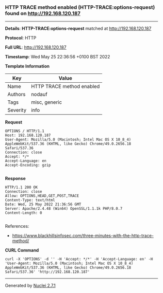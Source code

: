 ### HTTP TRACE method enabled (HTTP-TRACE:options-request) found on http://192.168.120.187
---
**Details**: **HTTP-TRACE:options-request**  matched at http://192.168.120.187

**Protocol**: HTTP

**Full URL**: http://192.168.120.187

**Timestamp**: Wed May 25 22:36:56 +0100 BST 2022

**Template Information**

| Key | Value |
|---|---|
| Name | HTTP TRACE method enabled |
| Authors | nodauf |
| Tags | misc, generic |
| Severity | info |

**Request**
```http
OPTIONS / HTTP/1.1
Host: 192.168.120.187
User-Agent: Mozilla/5.0 (Macintosh; Intel Mac OS X 10_8_4) AppleWebKit/537.36 (KHTML, like Gecko) Chrome/49.0.2656.18 Safari/537.36
Connection: close
Accept: */*
Accept-Language: en
Accept-Encoding: gzip


```

**Response**
```http
HTTP/1.1 200 OK
Connection: close
Allow: OPTIONS,HEAD,GET,POST,TRACE
Content-Type: text/html
Date: Wed, 25 May 2022 21:36:56 GMT
Server: Apache/2.4.48 (Win64) OpenSSL/1.1.1k PHP/8.0.7
Content-Length: 0


```

References: 
- https://www.blackhillsinfosec.com/three-minutes-with-the-http-trace-method/

**CURL Command**
```
curl -X 'OPTIONS' -d '' -H 'Accept: */*' -H 'Accept-Language: en' -H 'User-Agent: Mozilla/5.0 (Macintosh; Intel Mac OS X 10_8_4) AppleWebKit/537.36 (KHTML, like Gecko) Chrome/49.0.2656.18 Safari/537.36' 'http://192.168.120.187'
```
---
Generated by [Nuclei 2.7.1](https://github.com/projectdiscovery/nuclei)